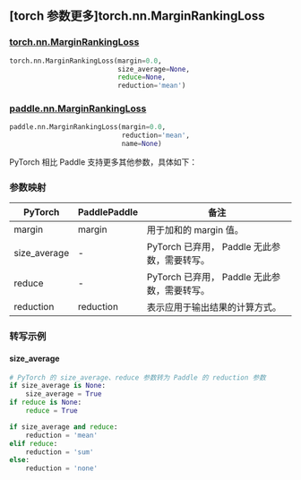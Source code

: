 ## [torch 参数更多]torch.nn.MarginRankingLoss

### [torch.nn.MarginRankingLoss](https://pytorch.org/docs/stable/generated/torch.nn.MarginRankingLoss.html#marginrankingloss)

```python
torch.nn.MarginRankingLoss(margin=0.0,
                           size_average=None,
                           reduce=None,
                           reduction='mean')
```

### [paddle.nn.MarginRankingLoss](https://www.paddlepaddle.org.cn/documentation/docs/zh/develop/api/paddle/nn/MarginRankingLoss_cn.html#marginrankingloss)

```python
paddle.nn.MarginRankingLoss(margin=0.0,
                            reduction='mean',
                            name=None)
```

PyTorch 相比 Paddle 支持更多其他参数，具体如下：

### 参数映射

| PyTorch      | PaddlePaddle | 备注                                         |
| ------------ | ------------ | -------------------------------------------- |
| margin       | margin       | 用于加和的 margin 值。                       |
| size_average | -            | PyTorch 已弃用， Paddle 无此参数，需要转写。 |
| reduce       | -            | PyTorch 已弃用， Paddle 无此参数，需要转写。 |
| reduction    | reduction    | 表示应用于输出结果的计算方式。               |

### 转写示例

#### size_average

```python
# PyTorch 的 size_average、reduce 参数转为 Paddle 的 reduction 参数
if size_average is None:
    size_average = True
if reduce is None:
    reduce = True

if size_average and reduce:
    reduction = 'mean'
elif reduce:
    reduction = 'sum'
else:
    reduction = 'none'
```
